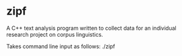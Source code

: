 # zipf

A C++ text analysis program written to collect data for an individual research project on corpus linguistics.

Takes command line input as follows:
./zipf <name of input file> <name of output file> <length of list to be printed>

